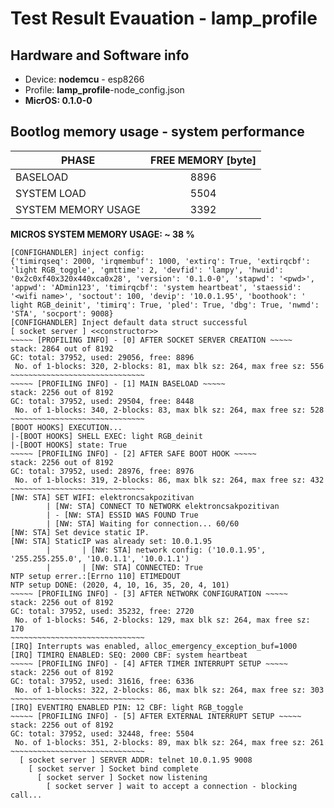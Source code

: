 # Test Result Evauation - lamp_profile

## Hardware and Software info


- Device: **nodemcu** - esp8266
- Profile: **lamp_profile**-node_config.json
- **MicrOS: 0.1.0-0**

## Bootlog memory usage - system performance

|            PHASE         |   FREE MEMORY [byte]  |
| ------------------------ | :-------------------: |
|  BASELOAD                |         8896
|  SYSTEM LOAD				|         5504
|  SYSTEM MEMORY USAGE     |         3392

**MICROS SYSTEM MEMORY USAGE: ~ 38 %**

```
[CONFIGHANDLER] inject config:
{'timirqseq': 2000, 'irqmembuf': 1000, 'extirq': True, 'extirqcbf': 'light RGB_toggle', 'gmttime': 2, 'devfid': 'lampy', 'hwuid': '0x2c0xf40x320x440xca0x28', 'version': '0.1.0-0', 'stapwd': '<pwd>', 'appwd': 'ADmin123', 'timirqcbf': 'system heartbeat', 'staessid': '<wifi name>', 'soctout': 100, 'devip': '10.0.1.95', 'boothook': '
light RGB_deinit', 'timirq': True, 'pled': True, 'dbg': True, 'nwmd': 'STA', 'socport': 9008}
[CONFIGHANDLER] Inject default data struct successful
[ socket server ] <<constructor>>
~~~~~ [PROFILING INFO] - [0] AFTER SOCKET SERVER CREATION ~~~~~
stack: 2864 out of 8192
GC: total: 37952, used: 29056, free: 8896
 No. of 1-blocks: 320, 2-blocks: 81, max blk sz: 264, max free sz: 556
~~~~~~~~~~~~~~~~~~~~~~~~~~~~~~
~~~~~ [PROFILING INFO] - [1] MAIN BASELOAD ~~~~~
stack: 2256 out of 8192
GC: total: 37952, used: 29504, free: 8448
 No. of 1-blocks: 340, 2-blocks: 83, max blk sz: 264, max free sz: 528
~~~~~~~~~~~~~~~~~~~~~~~~~~~~~~
[BOOT HOOKS] EXECUTION...
|-[BOOT HOOKS] SHELL EXEC: light RGB_deinit
|-[BOOT HOOKS] state: True
~~~~~ [PROFILING INFO] - [2] AFTER SAFE BOOT HOOK ~~~~~
stack: 2256 out of 8192
GC: total: 37952, used: 28976, free: 8976
 No. of 1-blocks: 319, 2-blocks: 86, max blk sz: 264, max free sz: 432
~~~~~~~~~~~~~~~~~~~~~~~~~~~~~~
[NW: STA] SET WIFI: elektroncsakpozitivan
        | [NW: STA] CONNECT TO NETWORK elektroncsakpozitivan
        | - [NW: STA] ESSID WAS FOUND True
        | [NW: STA] Waiting for connection... 60/60
[NW: STA] Set device static IP.
[NW: STA] StaticIP was already set: 10.0.1.95
        |       | [NW: STA] network config: ('10.0.1.95', '255.255.255.0', '10.0.1.1', '10.0.1.1')
        |       | [NW: STA] CONNECTED: True
NTP setup errer.:[Errno 110] ETIMEDOUT
NTP setup DONE: (2020, 4, 10, 16, 35, 20, 4, 101)
~~~~~ [PROFILING INFO] - [3] AFTER NETWORK CONFIGURATION ~~~~~
stack: 2256 out of 8192
GC: total: 37952, used: 35232, free: 2720
 No. of 1-blocks: 546, 2-blocks: 129, max blk sz: 264, max free sz: 170
~~~~~~~~~~~~~~~~~~~~~~~~~~~~~~
[IRQ] Interrupts was enabled, alloc_emergency_exception_buf=1000
[IRQ] TIMIRQ ENABLED: SEQ: 2000 CBF: system heartbeat
~~~~~ [PROFILING INFO] - [4] AFTER TIMER INTERRUPT SETUP ~~~~~
stack: 2256 out of 8192
GC: total: 37952, used: 31616, free: 6336
 No. of 1-blocks: 322, 2-blocks: 86, max blk sz: 264, max free sz: 303
~~~~~~~~~~~~~~~~~~~~~~~~~~~~~~
[IRQ] EVENTIRQ ENABLED PIN: 12 CBF: light RGB_toggle
~~~~~ [PROFILING INFO] - [5] AFTER EXTERNAL INTERRUPT SETUP ~~~~~
stack: 2256 out of 8192
GC: total: 37952, used: 32448, free: 5504
 No. of 1-blocks: 351, 2-blocks: 89, max blk sz: 264, max free sz: 261
~~~~~~~~~~~~~~~~~~~~~~~~~~~~~~
  [ socket server ] SERVER ADDR: telnet 10.0.1.95 9008
    [ socket server ] Socket bind complete
      [ socket server ] Socket now listening
        [ socket server ] wait to accept a connection - blocking call...
```


